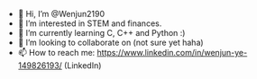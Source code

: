 - 👋 Hi, I’m @Wenjun2190
- 👀 I’m interested in STEM and finances.
- 🌱 I’m currently learning C, C++ and Python :)
- 💞️ I’m looking to collaborate on (not sure yet haha)
- 📫 How to reach me: https://www.linkedin.com/in/wenjun-ye-149826193/ (LinkedIn)

<!---
Wenjun2190/Wenjun2190 is a ✨ special ✨ repository because its `README.md` (this file) appears on your GitHub profile.
You can click the Preview link to take a look at your changes.
--->
